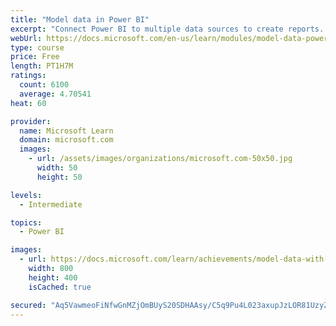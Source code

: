 ```yaml
---
title: "Model data in Power BI"
excerpt: "Connect Power BI to multiple data sources to create reports. Define the relationship between your data sources."
webUrl: https://docs.microsoft.com/en-us/learn/modules/model-data-power-bi/
type: course
price: Free
length: PT1H7M
ratings:
  count: 6100
  average: 4.70541
heat: 60

provider:
  name: Microsoft Learn
  domain: microsoft.com
  images:
    - url: /assets/images/organizations/microsoft.com-50x50.jpg
      width: 50
      height: 50

levels:
  - Intermediate

topics:
  - Power BI

images:
  - url: https://docs.microsoft.com/learn/achievements/model-data-with-power-bi-desktop-social.png
    width: 800
    height: 400
    isCached: true

secured: "Aq5VawmeoFiNfwGnMZjOmBUyS20SDHAAsy/C5q9Pu4L023axupJzLOR81UzyZd7U6/32mWdqCJrkRsOLvo0FsAyYMm99dq0Jc8UTUsUoFwTxPr1LVNRwrlk26wW4P7l/SbR4/HUWZ+A6sWgGGSwxrww4QZXpWt26eAqNvwgqdP1jRIeNDgGr3sYenEeSNBY/U0TBhnaraIECoZiWfx/PSsI/RVsjJ5QjYwXBw7adEVfGkN9PLQ1d8rsYFm5jfTE9dZkchAClxrLROZxzSY0jpwfUz8q4AXIX/6R2AUON0NXdUPqwF6ItKG0ESOfe/BAmhclU5NamijQLcsOKZuKu2C+mHnoGNkouoAs1w4LSZZ6Gke0Mo4wqnmhczW3AdQa5dEX15gnYyNyVTbxDaw3FS0+KhnDihK2hMFKHRsNfAug=;bjeLrFTgTyZEZrW7DJT1Pw=="
---
```


